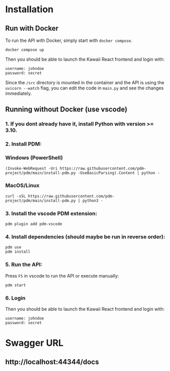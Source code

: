 # Installation

## Run with Docker

To run the API with Docker, simply start with `docker compose`.

```
docker compose up
```

Then you should be able to launch the Kawaii React frontend and login with:

```
username: johndoe
password: secret
```

Since the `/src` directory is mounted in the container and the API is using the `uvicorn --watch` flag, you can edit the code in `main.py` and see the changes immediately.

## Running without Docker (use vscode)

### 1. If you dont already have it, install Python with version >= 3.10.

### 2. Install PDM:

### Windows (PowerShell)

```
(Invoke-WebRequest -Uri https://raw.githubusercontent.com/pdm-project/pdm/main/install-pdm.py -UseBasicParsing).Content | python -
```

### MacOS/Linux

```
curl -sSL https://raw.githubusercontent.com/pdm-project/pdm/main/install-pdm.py | python3 -
```

### 3. Install the vscode PDM extension:

```
pdm plugin add pdm-vscode
```

### 4. Install dependencies (should maybe be run in reverse order):

```
pdm use
pdm install
```

### 5. Run the API:

Press `F5` in vscode to run the API or execute manually:

```
pdm start
```

### 6. Login

Then you should be able to launch the Kawaii React frontend and login with:

```
username: johndoe
password: secret
```

# Swagger URL

## http://localhost:44344/docs
